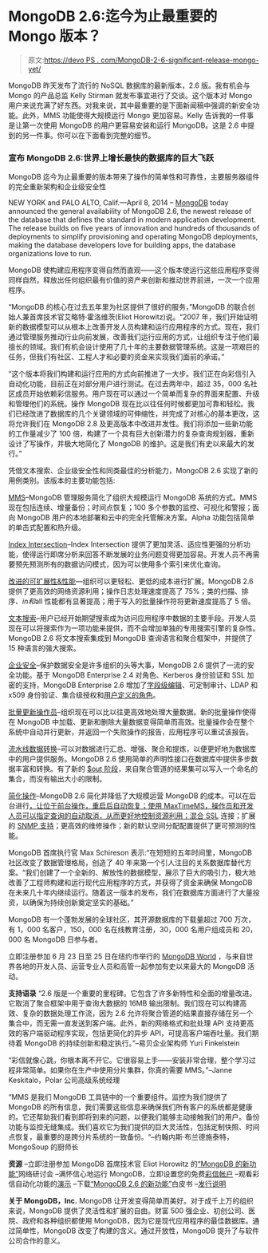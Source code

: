 # MongoDB 2.6:迄今为止最重要的 Mongo 版本？

> 原文:[https://devo PS . com/MongoDB-2-6-significant-release-mongo-yet/](https://devops.com/mongodb-2-6-significant-release-mongo-yet/)

MongoDB 昨天发布了流行的 NoSQL 数据库的最新版本，2.6 版。我有机会与 Mongo 的产品总监 Kelly Stirman 就发布事宜进行了交谈。这个版本对 Mongo 用户来说充满了好东西。对我来说，其中最重要的是下面新闻稿中强调的新安全功能。此外，MMS 功能使得大规模运行 Mongo 更加容易。Kelly 告诉我的一件事是让第一次使用 MongoDB 的用户更容易安装和运行 MongoDB。这是 2.6 中提到的另一件事。你可以在下面看到完整的细节。

### 宣布 MongoDB 2.6:世界上增长最快的数据库的巨大飞跃

MongoDB 迄今为止最重要的版本带来了操作的简单性和可靠性，主要服务器组件的完全重新架构和企业级安全性

NEW YORK and PALO ALTO, Calif.—April 8, 2014 – [MongoDB](https://www.mongodb.com/) today announced the general availability of MongoDB 2.6, the newest release of the database that defines the standard in modern application development. The release builds on five years of innovation and hundreds of thousands of deployments to simplify provisioning and operating MongoDB deployments, making the database developers love for building apps, the database organizations love to run.

MongoDB 使构建应用程序变得自然而直观——这个版本使运行这些应用程序变得同样自然，释放出任何组织最有价值的资产来创新和推动世界前进，一次一个应用程序。

“MongoDB 的核心在过去五年里为社区提供了很好的服务，”MongoDB 的联合创始人兼首席技术官艾略特·霍洛维茨(Eliot Horowitz)说。“2007 年，我们开始证明新的数据模型可以从根本上改善开发人员构建和运行应用程序的方式。现在，我们通过管理服务推动行业向前发展，改善我们运行应用的方式，让组织专注于他们最擅长的领域。我们有机会设计使用了几十年的主要数据管理系统。这是一项艰巨的任务，但我们有社区、工程人才和必要的资金来实现我们面前的承诺。”

“这个版本将我们构建和运行应用的方式向前推进了一大步。我们正在向彩信引入自动化功能，目前正在对部分用户进行测试。在过去两年中，超过 35，000 名社区成员开始依赖彩信服务。用户现在可以通过一个简单而复杂的界面来配置、升级和管理他们的系统。操作 MongoDB 现在比以往任何时候都更加可靠和轻松。我们已经改进了数据库的几个关键领域的可伸缩性，并完成了对核心的基本更改，这将允许我们在 MongoDB 2.8 及更高版本中改进并发性。我们将添加一些新功能的工作量减少了 100 倍，构建了一个具有巨大创新潜力的复杂查询规划器，重新设计了写操作，并极大地简化了 MongoDB 的维护。这是我们有史以来最大的发行。”

凭借文本搜索、企业级安全性和同类最佳的分析能力，MongoDB 2.6 实现了新的用例类别。该版本的主要功能包括:

[MMS](https://mms.mongodb.com/?pk_campaign=press-release-2dot6)–MongoDB 管理服务简化了组织大规模运行 MongoDB 系统的方式。MMS 现在包括连续、增量备份；时间点恢复；100 多个参数的监控、可视化和警报；面向 MongoDB 用户的本地部署和云中的完全托管解决方案。Alpha 功能包括简单的单击式配置和热升级。

[Index Intersection](http://docs.mongodb.org/master/core/index-intersection/)–Index Intersection 提供了更加灵活、适应性更强的分析功能，使得运行即席分析来回答不断发展的业务问题变得更加容易。开发人员不再需要预先预测所有的数据访问模式，因为可以使用多个索引来优化查询。

[改进的可扩展性&性能](http://docs.mongodb.org/master/release-notes/2.6/#new-write-commands)—组织可以更轻松、更低的成本进行扩展。MongoDB 2.6 提供了更高效的网络资源利用；操作日志处理速度提高了 75%；类的扫描、排序、$in 和$all 性能都有显著提高；用于写入的批量操作符将更新速度提高了 5 倍。

[文本搜索](http://docs.mongodb.org/master/reference/operator/query/text/#op._S_text)–用户已经开始期望搜索成为访问应用程序中数据的主要手段。开发人员现在可以将搜索作为一项功能来提供，而不会增加单独的专用搜索引擎的复杂性。MongoDB 2.6 将文本搜索集成到 MongoDB 查询语言和聚合框架中，并提供了 15 种语言的强大搜索。

[企业安全](http://docs.mongodb.org/master/release-notes/2.6/#security-improvements)–保护数据安全是许多组织的头等大事，MongoDB 2.6 提供了一流的安全功能。基于 MongoDB Enterprise 2.4 对角色、Kerberos 身份验证和 SSL 加密的支持，MongoDB Enterprise 2.6 增加了[字段级编辑](http://docs.mongodb.org/master/reference/operator/aggregation/redact/#pipe._S_redact)、可定制审计、LDAP 和 x509 身份验证、集合级授权和[用户定义的角色](http://docs.mongodb.org/master/core/authorization/#authorization)。

[批量更新操作员](http://docs.mongodb.org/master/reference/method/Bulk/#Bulk)–组织现在可以比以往更高效地处理大量数据。新的批量操作使得在 MongoDB 中加载、更新和删除大量数据变得简单而高效。批量操作会在整个系统中自动并行更新，并返回一个失败操作的报告，应用程序可以重试该报告。

[流水线数据转换](http://docs.mongodb.org/master/release-notes/2.6/#out-stage-to-write-data-to-a-collection)–可以对数据进行汇总、增强、聚合和提炼，以便更好地为数据库中的用户提供服务。MongoDB 2.6 使用简单的声明性接口在数据库中提供多步数据丰富和转换。有了新的 [$out 阶段](http://docs.mongodb.org/manual/release-notes/2.6/#out-stage-to-write-data-to-a-collection)，来自聚合管道的结果集可以写入一个命名的集合，而没有输出大小的限制。

[简化操作](http://info.mongodb.com/rs/mongodb/images/10gen-MongoDB_Operations_Best_Practices.pdf)–MongoDB 2.6 简化并降低了大规模运营 MongoDB 的成本。可以在后台进行[，让位于前台操作，重启后自动恢复；使用 MaxTimeMS，操作员和开发人员可以指定查询的自动取消，从而更好地控制资源利用；](http://docs.mongodb.org/master/core/index-creation/#index-creation-building-indexes-on-secondaries)[混合 SSL](http://docs.mongodb.org/master/tutorial/upgrade-cluster-to-ssl/) 连接；扩展的 [SNMP 支持](http://docs.mongodb.org/manual/tutorial/monitor-with-snmp/)；更高效的维修操作；新的默认空间分配配置提供了更可预测的性能。

MongoDB 首席执行官 Max Schireson 表示:“在短短的五年时间里，MongoDB 社区改变了数据管理格局，创造了 40 年来第一个引人注目的关系数据库替代方案。“我们创建了一个全新的、解放性的数据模型，展示了巨大的吸引力，极大地改善了工程师构建和运行现代应用程序的方式，并获得了资金来确保 MongoDB 在未来几十年内继续运行。随着这一版本的发布，我们在数据库方面进行了大量投资，以确保为持续创新奠定坚实的基础。”

MongoDB 有一个蓬勃发展的全球社区，其开源数据库的下载量超过 700 万次，有 1，000 名客户，150，000 名在线教育注册，30，000 名用户组成员和 20，000 名 MongoDB 日参与者。

立即注册参加 6 月 23 日至 25 日在纽约市举行的 [MongoDB World](http://world.mongodb.com/) ，与来自世界各地的开发人员、运营专业人员和高管一起参加有史以来最大的 MongoDB 活动。

**支持语录**
“2.6 版是一个重要的里程碑。它包含了许多新特性和全面的增量改进。它取消了聚合框架中用于查询大数据的 16MB 输出限制。我们现在可以构建高效、复杂的数据处理工作流，因为 2.6 允许将聚合管道的结果直接存储在另一个集合中，而无需一直发送到客户端。此外，新的网络格式和批处理 API 支持更高效的客户端驱动程序实现，包括更简化的异步 API，可提高客户端吞吐量。我们期待着 MongoDB 的持续创新和稳定执行。”–易贝企业架构师 Yuri Finkelstein

“彩信就像心跳，你根本离不开它。它很容易上手——安装非常合理，整个学习过程非常简单。如果你在生产中使用分片集群，你真的需要 MMS。”–Janne Keskitalo，Polar 公司高级系统经理

“MMS 是我们 MongoDB 工具链中的一个重要组件。监控为我们提供了 MongoDB 的所有信息，我们需要这些信息来确保我们所有客户的系统都是健康的。它还帮助我们看到即将到来的问题，以便我们能够主动接触我们的用户。备份功能与监控无缝集成。我们喜欢它为我们提供的巨大灵活性，包括定制快照、时间点恢复，最重要的是跨分片系统的一致备份。“–约翰内斯·布兰德施泰特，MongoSoup 的厨师长

**资源**
–立即注册参加 MongoDB 首席技术官 Eliot Horowitz 的[“MongoDB 的新功能”](https://bit.ly/1qg9xz0)网络研讨会
–满怀信心地运行 MongoDB，立即设置您的免费[彩信帐户](https://bit.ly/1hcjWJJ)
–观看彩信自动化功能的[演示](https://bit.ly/1gHMBl5)
–下载[“MongoDB 2.6 的新功能”](https://bit.ly/1lNEWJY)白皮书
–[发行说明](http://docs.mongodb.org/master/release-notes/2.6/)

**关于 MongoDB，Inc.**
MongoDB 让开发变得简单而美好。对于成千上万的组织来说，MongoDB 提供了灵活性和扩展的自由。财富 500 强企业、初创公司、医院、政府和各种组织都使用 MongoDB，因为它是现代应用程序的最佳数据库。通过简单性，MongoDB 改变了构建的含义。通过开放性，MongoDB 提升了与软件公司合作的意义。